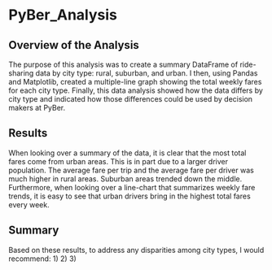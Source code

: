 # PyBer_Analysis

## Overview of the Analysis
The purpose of this analysis was to create a summary DataFrame of ride-sharing data by city type: rural, suburban, and urban. I then, using Pandas and Matplotlib, created a multiple-line graph showing the total weekly fares for each city type. Finally, this data analysis showed how the data differs by city type and indicated how those differences could be used by decision makers at PyBer.

## Results
When looking over a summary of the data, it is clear that the most total fares come from urban areas. This is in part due to a larger driver population. The average fare per trip and the average fare per driver was much higher in rural areas. Suburban areas trended down the middle.
Furthermore, when looking over a line-chart that summarizes weekly fare trends, it is easy to see that urban drivers bring in the highest total fares every week.

## Summary
Based on these results, to address any disparities among city types, I would recommend:
1)
2)
3)
